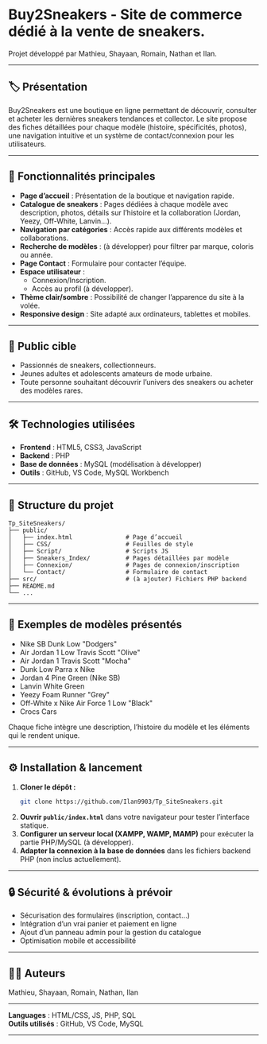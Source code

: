 # Buy2Sneakers - Site de commerce dédié à la vente de sneakers.

Projet développé par Mathieu, Shayaan, Romain, Nathan et Ilan.

---

## 🏷️ Présentation

Buy2Sneakers est une boutique en ligne permettant de découvrir, consulter et acheter les dernières sneakers tendances et collector. Le site propose des fiches détaillées pour chaque modèle (histoire, spécificités, photos), une navigation intuitive et un système de contact/connexion pour les utilisateurs.

---

## 🚀 Fonctionnalités principales

- **Page d’accueil** : Présentation de la boutique et navigation rapide.
- **Catalogue de sneakers** : Pages dédiées à chaque modèle avec description, photos, détails sur l’histoire et la collaboration (Jordan, Yeezy, Off-White, Lanvin…).
- **Navigation par catégories** : Accès rapide aux différents modèles et collaborations.
- **Recherche de modèles** : (à développer) pour filtrer par marque, coloris ou année.
- **Page Contact** : Formulaire pour contacter l’équipe.
- **Espace utilisateur** :
  - Connexion/Inscription.
  - Accès au profil (à développer).
- **Thème clair/sombre** : Possibilité de changer l’apparence du site à la volée.
- **Responsive design** : Site adapté aux ordinateurs, tablettes et mobiles.

---

## 👤 Public cible

- Passionnés de sneakers, collectionneurs.
- Jeunes adultes et adolescents amateurs de mode urbaine.
- Toute personne souhaitant découvrir l’univers des sneakers ou acheter des modèles rares.

---

## 🛠️ Technologies utilisées

- **Frontend** : HTML5, CSS3, JavaScript
- **Backend** : PHP
- **Base de données** : MySQL (modélisation à développer)
- **Outils** : GitHub, VS Code, MySQL Workbench

---

## 📂 Structure du projet

```
Tp_SiteSneakers/
├── public/
│   ├── index.html               # Page d’accueil
│   ├── CSS/                     # Feuilles de style
│   ├── Script/                  # Scripts JS
│   ├── Sneakers_Index/          # Pages détaillées par modèle
│   ├── Connexion/               # Pages de connexion/inscription
│   └── Contact/                 # Formulaire de contact
├── src/                         # (à ajouter) Fichiers PHP backend
├── README.md
└── ...
```

---

## 📝 Exemples de modèles présentés

- Nike SB Dunk Low "Dodgers"
- Air Jordan 1 Low Travis Scott "Olive"
- Air Jordan 1 Travis Scott "Mocha"
- Dunk Low Parra x Nike
- Jordan 4 Pine Green (Nike SB)
- Lanvin White Green
- Yeezy Foam Runner "Grey"
- Off-White x Nike Air Force 1 Low "Black"
- Crocs Cars

Chaque fiche intègre une description, l’histoire du modèle et les éléments qui le rendent unique.

---

## ⚙️ Installation & lancement

1. **Cloner le dépôt :**
   ```bash
   git clone https://github.com/Ilan9903/Tp_SiteSneakers.git
   ```
2. **Ouvrir `public/index.html`** dans votre navigateur pour tester l’interface statique.
3. **Configurer un serveur local (XAMPP, WAMP, MAMP)** pour exécuter la partie PHP/MySQL (à développer).
4. **Adapter la connexion à la base de données** dans les fichiers backend PHP (non inclus actuellement).

---

## 🔒 Sécurité & évolutions à prévoir

- Sécurisation des formulaires (inscription, contact…)
- Intégration d’un vrai panier et paiement en ligne
- Ajout d’un panneau admin pour la gestion du catalogue
- Optimisation mobile et accessibilité

---

## 👨‍💻 Auteurs

Mathieu, Shayaan, Romain, Nathan, Ilan

---

**Languages** : HTML/CSS, JS, PHP, SQL  
**Outils utilisés** : GitHub, VS Code, MySQL

---
